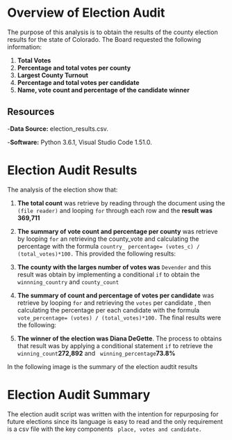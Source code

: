 # Overview of Election Audit 
The purpose of this analysis is to obtain the results of the county election results for the state of Colorado. The Board requested the following information:
 1)	**Total Votes**
 2)	**Percentage and total votes per county**
 3)	**Largest County Turnout**
 4)	**Percentage and total votes per candidate**
 5)	**Name, vote count and percentage of the candidate winner**

## Resources 
-**Data Source:** election_results.csv.

-**Software:** Python 3.6.1, Visual Studio Code 1.51.0.

# Election Audit Results 

The analysis of the election show that:

1)	**The total count** was retrieve by reading through the document using the `(file reader)` and looping `for`   through each row and the **result was 369,711**

2) **The summary of vote count and percentage per county** was retrieve by looping `for` an retrieving the county_vote and calculating the percentage with the formula `country_ percentage= (votes_c) / (total_votes)*100.` This provided the following results: 
  
3)	**The county with the larges number of votes was** `Devender` and this result was obtain by implementing a conditional `if` to obtain the `winnning_country` and `county_count`

4)	**The summary of count and percentage of votes per candidate** was retrieve by looping `for` and retrieving the  `votes` per candidate , then calculating the percentage per each candidate with the formula `vote_percentage= (votes) / (total_votes)*100.` The final results were the following: 

5)	**The winner of the election was Diana DeGette**. The process to obtains that result was by applying a conditional statement `if` to retrieve the  `winning_count`**272,892** and ` winning_percentage`**73.8%**

In the following image is the summary of the election audtit results


# Election Audit Summary
The election audit script was written with the intention for repurposing for future elections since its language is easy to read and the only requirement is a csv  file with the key components  ` place, votes and candidate.` 
